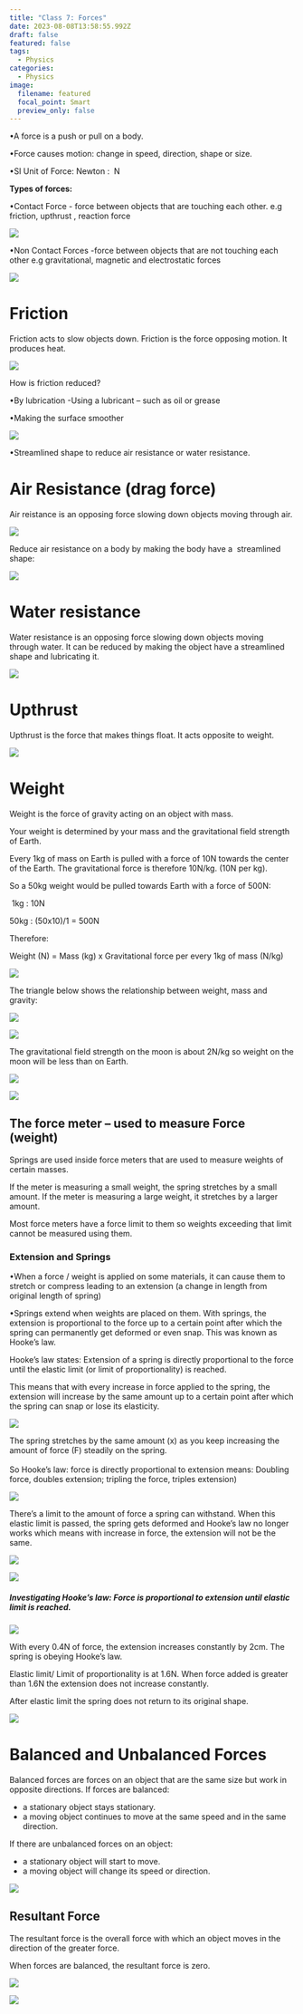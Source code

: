 ```yaml
---
title: "Class 7: Forces"
date: 2023-08-08T13:58:55.992Z
draft: false
featured: false
tags:
  - Physics
categories:
  - Physics
image:
  filename: featured
  focal_point: Smart
  preview_only: false
---
```

<!--StartFragment-->

•A force is a push or pull on a body.

•Force causes motion: change in speed, direction, shape or size.

•SI Unit of Force: Newton :  N

<!--EndFragment--><!--StartFragment-->

**T﻿ypes of forces:**

•Contact Force -  force between objects that are touching each other. e.g friction, upthrust , reaction force 

![](contact_forces.png)

•Non Contact Forces -force between objects that are not touching each other e.g gravitational, magnetic and electrostatic forces

![](non-contact-forces.png)

<!--StartFragment-->

# **Friction**

Friction acts to slow objects down. Friction is the force opposing motion. It produces heat.

<!--EndFragment-->

![](friction.png)

<!--StartFragment-->

How is friction reduced?

<!--EndFragment--><!--StartFragment-->

•By lubrication -Using a lubricant – such as oil or grease

•Making the surface smoother

![](reducing-friction.png)

•Streamlined shape to reduce air resistance or water resistance.

<!--EndFragment-->

<!--StartFragment-->

# **Air Resistance (drag force)**

Air reistance is an opposing force slowing down objects moving through air.

<!--EndFragment-->

![](air-resistance.png)

<!--StartFragment-->

Reduce air resistance on a body by making the body have a  streamlined shape:

<!--EndFragment-->

![](streamlined-objects.png)

<!--StartFragment-->

# W﻿ater resistance

Water resistance is an opposing force slowing down objects moving through water. It can be reduced by making the object have a streamlined shape and lubricating it.

<!--EndFragment-->

![](water-resistance.png)

<!--StartFragment-->

# U﻿pthrust

Upthrust is the force that makes things float. It acts opposite to weight.

<!--EndFragment-->

![](upthrust.png)

<!--StartFragment-->

# W﻿eight

Weight is the force of gravity acting on an object with mass.

<!--EndFragment--><!--StartFragment-->

Your weight is determined by your mass and the gravitational field strength of Earth.

Every 1kg of mass on Earth is pulled with a force of 10N towards the center of the Earth. The gravitational force is therefore 10N/kg. (10N per kg).

So a 50kg weight would be pulled towards Earth with a force of 500N:

 1kg : 10N

50kg : (50x10)/1 = 500N

Therefore:

<!--EndFragment--><!--StartFragment-->

Weight (N) = Mass (kg) x Gravitational force per every 1kg of mass (N/kg)

<!--EndFragment-->

![](weight.png)

<!--StartFragment-->

The triangle below shows the relationship between weight, mass and gravity:

<!--EndFragment-->

![](weight_mass_-_gravity.png)

![](earth_moon.png)

<!--StartFragment-->

The gravitational field strength on the moon is about 2N/kg so weight on the moon will be less than on Earth.

<!--EndFragment-->

![](calculate_mass.png)

![](weight-vs-mass.png)

<!--StartFragment-->

## The force meter – used to measure Force (weight)

Springs are used inside force meters that are used to measure weights of certain masses.

If the meter is measuring a small weight, the spring stretches by a small amount. If the meter is measuring a large weight, it stretches by a larger amount.

Most force meters have a force limit to them so weights exceeding that limit cannot be measured using them.

<!--StartFragment-->

### Extension and Springs

<!--StartFragment-->

•When a force / weight is applied on some materials, it can cause them to stretch or compress leading to an extension (a change in length from original length of spring)

•Springs extend when weights are placed on them. With springs, the extension is proportional to the force up to a certain point after which the spring can permanently get deformed or even snap. This was known as Hooke’s law.

<!--EndFragment-->

<!--StartFragment-->

Hooke’s law states: Extension of a spring is directly proportional to the force until the elastic limit (or limit of proportionality) is reached.

This means that with every increase in force applied to the spring, the extension will increase by the same amount up to a certain point after which the spring can snap or lose its elasticity.

<!--EndFragment-->

![](extension.jpg)

<!--StartFragment-->

The spring stretches by the same amount (x) as you keep increasing the amount of force (F) steadily on the spring.\
\
So Hooke’s law: force is directly proportional to extension means: Doubling force, doubles extension; tripling the force, triples extension)

<!--EndFragment-->

![](hooke-s-law.png)

<!--StartFragment-->

There’s a limit to the amount of force a spring can withstand. When this elastic limit is passed, the spring gets deformed and Hooke’s law no longer works which means with increase in force, the extension will not be the same. 

<!--EndFragment-->

![](force-vs-extension.png)

![](hooke-s-law-apparatus.gif)

<!--StartFragment-->

##### Investigating Hooke’s law: Force is proportional to extension until elastic limit is reached.

![](hooke-s-law-graph.png)

With every 0.4N of force, the extension increases constantly by 2cm. The spring is obeying Hooke’s law.

Elastic limit/ Limit of proportionality is at 1.6N. When force added is greater than 1.6N the extension does not increase constantly.

After elastic limit the spring does not return to its original shape.

<!--EndFragment-->

![](elastic-vs-plastic-spring.png)

# B﻿alanced and Unbalanced Forces

B﻿alanced forces are forces on an object that are the same size but work in opposite directions. If forces are balanced:

* a stationary object stays stationary.
* a﻿ moving object continues to move at the same speed and in the same direction.

I﻿f there are unbalanced forces on an object:

* a﻿ stationary object will start to move.
* a﻿ moving object will change its speed or direction.

![](unbalanced-vs-balanced-forces.png)

<!--StartFragment-->

## Resultant Force

<!--EndFragment-->

T﻿he resultant force is the overall force with which an object moves in the direction of the greater force.

W﻿hen forces are balanced, the resultant force is zero. 

![](resultant-force.png)

<!--EndFragment-->

![](resultant-force-2.png.jpg)

